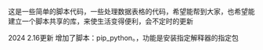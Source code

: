 这是一些简单的脚本代码，一些处理数据表格的代码，希望能帮到大家，也希望能建立一个脚本共享的库，来使生活变得便利，会不定时的更新

2024 2.16更新
增加了脚本：pip_python。，功能是安装指定解释器的指定包
